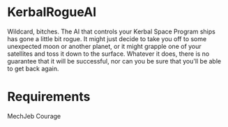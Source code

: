 # KerbalRogueAI

Wildcard, bitches.  The AI that controls your Kerbal Space Program ships
has gone a little bit rogue.  It might just decide to take you off to 
some unexpected moon or another planet, or it might grapple one of your
satellites and toss it down to the surface.  Whatever it does, there
is no guarantee that it will be successful, nor can you be sure that
you'll be able to get back again.

# Requirements

MechJeb
Courage
